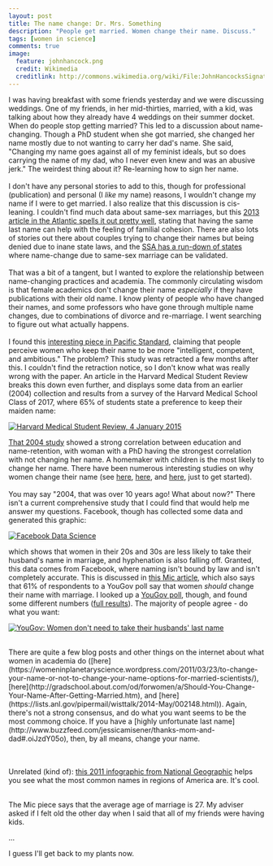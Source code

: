 ```yaml
---
layout: post
title: The name change: Dr. Mrs. Something
description: "People get married. Women change their name. Discuss."
tags: [women in science]
comments: true
image:
  feature: johnhancock.png
  credit: Wikimedia
  creditlink: http://commons.wikimedia.org/wiki/File:JohnHancocksSignature.svg
---
```

I was having breakfast with some friends yesterday and we were discussing weddings. One of my friends, in her mid-thirties, married, with a kid, was talking about how they already have 4 weddings on their summer docket. When do people stop getting married? This led to a discussion about name-changing. Though a PhD student when she got married, she changed her name mostly due to not wanting to carry her dad's name. She said, "Changing my name goes against all of my feminist ideals, but so does carrying the name of my dad, who I never even knew and was an abusive jerk." The weirdest thing about it? Re-learning how to sign her name.
<br><br>
I don't have any personal stories to add to this, though for professional (publication) and personal (I *like* my name) reasons, I wouldn't change my name if I were to get married. I also realize that this discussion is cis-leaning. I couldn't find much data about same-sex marriages, but this [2013 article in the Atlantic spells it out pretty well](http://www.theatlantic.com/national/archive/2013/09/for-same-sex-couples-changing-names-takes-on-extra-significance/279841/), stating that having the same last name can help with the feeling of familial cohesion. There are also lots of stories out there about couples trying to change their names but being denied due to inane state laws, and the [SSA has a run-down of states](https://secure.ssa.gov/poms.nsf/lnx/0110212035) where name-change due to same-sex marriage can be validated.
<br><br>
That was a bit of a tangent, but I wanted to explore the relationship between name-changing practices and academia. The commonly circulating wisdom is that female academics don't change their name *especially* if they have publications with their old name. I know plenty of people who have changed their names, and some professors who have gone through multiple name changes, due to combinations of divorce and re-marriage. I went searching to figure out what actually happens.
<br><br>
I found this [interesting piece in Pacific Standard](http://www.psmag.com/books-and-culture/the-missus-marriage-gender-feminism-names-62460), claiming that people perceive women who keep their name to be more "intelligent, competent, and ambitious." The problem? This study was retracted a few months after this. I couldn't find the retraction notice, so I don't know what was really wrong with the paper. An article in the Harvard Medical Student Review breaks this down even further, and displays some data from an earlier (2004) collection and results from a survey of the Harvard Medical School Class of 2017, where 65% of students state a preference to keep their maiden name:

<a href="http://www.hmsreview.org/?article=dr-maiden-name-will-see-now"><img src="http://www.hmsreview.org/wp-content/uploads/2015/01/Figure_revised15.jpg" alt="Harvard Medical Student Review, 4 January 2015"></a>

[That 2004 study](http://scholar.harvard.edu/goldin/files/making_a_name_womens_surnames_at_marriage_and_beyond.pdf) showed a strong correlation between education and name-retention, with woman with a PhD having the strongest correlation with not changing her name. A homemaker with children is the most likely to change her name. There have been numerous interesting studies on why women change their name (see [here](http://file.scirp.org/Html/39903.html), [here](http://www.ingentaconnect.com/content/sbp/sbp/2009/00000037/00000005/art00014?token=004b1740a609c5d7e2a46762c6b665d7d663c70502e564624673f7b2f267738703375686f49), and [here](http://www.jstor.org/stable/pdf/4495622.pdf?acceptTC=true), just to get started).
<br><br>
You may say "2004, that was over 10 years ago! What about now?" There isn't a current comprehensive study that I could find that would help me answer my questions. Facebook, though has collected some data and generated this graphic:

<a href="https://www.facebook.com/data/posts/10151609136028415:0"><img src="http://scontent.xx.fbcdn.net/hphotos-xpa1/t31.0-8/922616_10151609136003415_9266270_o.png" alt="Facebook Data Science"></a>

which shows that women in their 20s and 30s are less likely to take their husband's name in marriage, and hyphenation is also falling off. Granted, this data comes from Facebook, where naming isn't bound by law and isn't completely accurate. This is discussed in [this Mic article](http://mic.com/articles/55317/more-women-are-keeping-their-own-names-after-marriage-says-facebook), which also says that 61% of respondents to a YouGov poll say that women *should* change their name with marriage. I looked up a [YouGov poll](https://today.yougov.com/news/2014/10/20/last-names/), though, and found some different numbers ([full results](http://cdn.yougov.com/cumulus_uploads/document/7rbgiwpoe2/tabs_OPI_last_names_20141016.pdf)). The majority of people agree - do what you want:

<a href="https://today.yougov.com/news/2014/10/20/last-names/"><img src="http://cdn.yougov.com/cumulus_uploads/inlineimage/2014-10-20/lastnames1w.png" alt="YouGov: Women don't need to take their husbands' last name"></a>


<br>
There are quite a few blog posts and other things on the internet about what women in academia do ([here](https://womeninplanetaryscience.wordpress.com/2011/03/23/to-change-your-name-or-not-to-change-your-name-options-for-married-scientists/), [here](http://gradschool.about.com/od/forwomen/a/Should-You-Change-Your-Name-After-Getting-Married.htm), and [here](https://lists.anl.gov/pipermail/wisttalk/2014-May/002148.html)). Again, there's not a strong consensus, and do what you want seems to be the most commong choice. If you have a [highly unfortunate last name](http://www.buzzfeed.com/jessicamisener/thanks-mom-and-dad#.oiJzdY05o), then, by all means, change your name. 

<br><br>
Unrelated (kind of): [this 2011 infographic from National Geographic](http://ngm.nationalgeographic.com/2011/02/geography/usa-surnames-interactive) helps you see what the most common names in regions of America are. It's cool.

<br>
The Mic piece says that the average age of marriage is 27. My adviser asked if I felt old the other day when I said that all of my friends were having kids. 

...

I guess I'll get back to my plants now.
